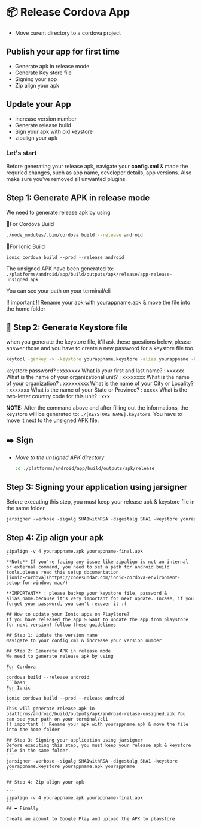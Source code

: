 # 📦 Release Cordova App
* Move curent directory to a cordova project

## Publish your app for first time
* Generate apk in release mode
* Generate Key store file
* Signing your app
* Zip align your apk

## Update your App
* Increase version number
* Generate release build
* Sign your apk with old keystore
* zipalign your apk

### Let's start
Before generating your release apk, navigate your **config.xml** & made the requried changes, such as app name, developer details, app versions. Also make sure you've removed all unwanted plugins.

## Step 1: Generate APK in release mode
We need to generate release apk by using

🔨For Cordova Build
```bash
./node_modules/.bin/cordova build --release android
```
🔨For Ionic Build
```
ionic cordova build --prod --release android
```
The unsigned APK have been generated to:
`./platforms/android/app/build/outputs/apk/release/app-release-unsigned.apk`

You can see your path on your terminal/cli

!! important !! Rename your apk with yourappname.apk & move the file into the home folder

## 🔑 Step 2: Generate Keystore file
when you generate the keystore file, it'll ask these questions below, please answer those and you have to create a new password for a keystore file too.
```bash
keytool -genkey -v -keystore yourappname.keystore -alias yourappname -keyalg RSA -keysize 2048 -validity 10000
```
keystore password? : xxxxxxx
What is your first and last name? :  xxxxxx
What is the name of your organizational unit? :  xxxxxxxx
What is the name of your organization? :  xxxxxxxxx
What is the name of your City or Locality? :  xxxxxxx
What is the name of your State or Province? :  xxxxx
What is the two-letter country code for this unit? :  xxx

**NOTE:** After the command above and after filling out the informations, the keystore will be generated to:
`./[KEYSTORE_NAME].keystore`.
You have to move it next to the unsigned APK file.

## ✒️ Sign
* *Move to the unsigned APK directory*
    ```bash
    cd ./platforms/android/app/build/outputs/apk/release
    ```
## Step 3: Signing your application using jarsigner
Before executing this step, you must keep your release apk & keystore file in the same folder.
```xml
jarsigner -verbose -sigalg SHA1withRSA -digestalg SHA1 -keystore yourappname.keystore yourappname.apk yourappname
```

## Step 4: Zip align your apk
````
zipalign -v 4 yourappname.apk yourappname-final.apk
```
**Note** If you're facing any issue like zipalign is not an internal or external command, you need to set a path for android build tools.please read this setup documentation
[ionic-cordova](https://codesundar.com/ionic-cordova-environment-setup-for-windows-mac/)

**IMPORTANT** : please backup your keystore file, password & alias_name.because it's very important for next update. Incase, if you forget your password, you can't recover it :(

## How to update your Ionic apps on PlayStore?
If you have released the app & want to update the app from playstore for next version? follow these guidelines

## Step 1: Update the version name
Navigate to your config.xml & increase your version number

## Step 2: Generate APK in release mode
We need to generate release apk by using

For Cordova
```
cordova build --release android
```bash
For Ionic
```
ionic cordova build --prod --release android
```
This will generate release apk in platforms/android/build/outputs/apk/android-relase-unsigned.apk You can see your path on your terminal/cli
!! important !! Rename your apk with yourappname.apk & move the file into the home folder

## Step 3: Signing your application using jarsigner
Before executing this step, you must keep your release apk & keystore file in the same folder.
```
jarsigner -verbose -sigalg SHA1withRSA -digestalg SHA1 -keystore yourappname.keystore yourappname.apk yourappname
```

## Step 4: Zip align your apk

```
zipalign -v 4 yourappname.apk yourappname-final.apk
```
## ❤️ Finally

Create an acount to Google Play and upload the APK to playstore

